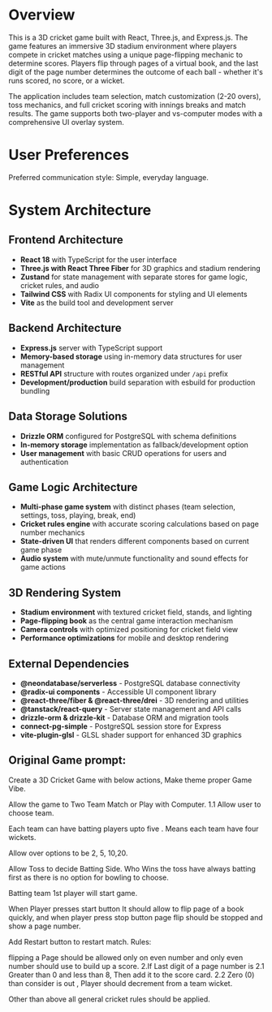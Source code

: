 # Overview

This is a 3D cricket game built with React, Three.js, and Express.js. The game features an immersive 3D stadium environment where players compete in cricket matches using a unique page-flipping mechanic to determine scores. Players flip through pages of a virtual book, and the last digit of the page number determines the outcome of each ball - whether it's runs scored, no score, or a wicket.

The application includes team selection, match customization (2-20 overs), toss mechanics, and full cricket scoring with innings breaks and match results. The game supports both two-player and vs-computer modes with a comprehensive UI overlay system.

# User Preferences

Preferred communication style: Simple, everyday language.

# System Architecture

## Frontend Architecture
- **React 18** with TypeScript for the user interface
- **Three.js with React Three Fiber** for 3D graphics and stadium rendering
- **Zustand** for state management with separate stores for game logic, cricket rules, and audio
- **Tailwind CSS** with Radix UI components for styling and UI elements
- **Vite** as the build tool and development server

## Backend Architecture  
- **Express.js** server with TypeScript support
- **Memory-based storage** using in-memory data structures for user management
- **RESTful API** structure with routes organized under `/api` prefix
- **Development/production** build separation with esbuild for production bundling

## Data Storage Solutions
- **Drizzle ORM** configured for PostgreSQL with schema definitions
- **In-memory storage** implementation as fallback/development option
- **User management** with basic CRUD operations for users and authentication

## Game Logic Architecture
- **Multi-phase game system** with distinct phases (team selection, settings, toss, playing, break, end)
- **Cricket rules engine** with accurate scoring calculations based on page number mechanics
- **State-driven UI** that renders different components based on current game phase
- **Audio system** with mute/unmute functionality and sound effects for game actions

## 3D Rendering System
- **Stadium environment** with textured cricket field, stands, and lighting
- **Page-flipping book** as the central game interaction mechanism
- **Camera controls** with optimized positioning for cricket field view
- **Performance optimizations** for mobile and desktop rendering

## External Dependencies

- **@neondatabase/serverless** - PostgreSQL database connectivity
- **@radix-ui components** - Accessible UI component library  
- **@react-three/fiber & @react-three/drei** - 3D rendering and utilities
- **@tanstack/react-query** - Server state management and API calls
- **drizzle-orm & drizzle-kit** - Database ORM and migration tools
- **connect-pg-simple** - PostgreSQL session store for Express
- **vite-plugin-glsl** - GLSL shader support for enhanced 3D graphics


## Original Game prompt:

Create a 3D Cricket Game with below actions, Make theme proper Game Vibe.

Allow the game to Two Team Match or Play with Computer.
1.1 Allow user to choose team.

Each team can have batting players upto five . Means each team have four wickets.

Allow over options to be 2, 5, 10,20.

Allow Toss to decide Batting Side. Who Wins the toss have always batting first as there is no option for bowling to choose.

Batting team 1st player will start game.

When Player presses start button It should allow to flip page of a book quickly, and when player press stop button page flip should be stopped and show a page number.

Add Restart button to restart match.
Rules:

flipping a Page should be allowed only on even number and only even number should use to build up a score.
2.If Last digit of a page number is
2.1 Greater than 0 and less than 8, Then add it to the score card.
2.2 Zero (0) than consider is out , Player should decrement from a team wicket.

Other than above all general cricket rules should be applied.
